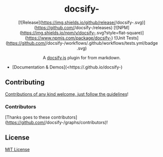 <div align="center">

# docsify-<your plugin>

[![Release](https://img.shields.io/github/release/<your github username>/docsify-<your plugin>.svg)](https://github.com/<your github username>/docsify-<your plugin>/releases) [![NPM](https://img.shields.io/npm/v/docsify-<your plugin>.svg?style=flat-square)](https://www.npmjs.com/package/docsify-<your plugin>) ![Unit Tests](https://github.com/<your github username>/docsify-<your plugin>/workflows/.github/workflows/tests.yml/badge.svg)

A [docsify.js](https://docsify.js.org) plugin for <your plugins capabilities> from markdown.

<!-- insert gif of demo here -->

</div>

- [Documentation & Demos](<https://<your github username>.github.io/docsify-<your plugin>)

## Contributing

[Contributions of any kind welcome, just follow the guidelines](contributing.md)!

### Contributors

[Thanks goes to these contributors](https://github.com/<your github username>/docsify-<your plugin>/graphs/contributors)!

## License

[MIT License](license)
